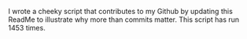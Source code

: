 I wrote a cheeky script that contributes to my Github by updating this ReadMe to illustrate why more than commits matter. This script has run 1453 times.